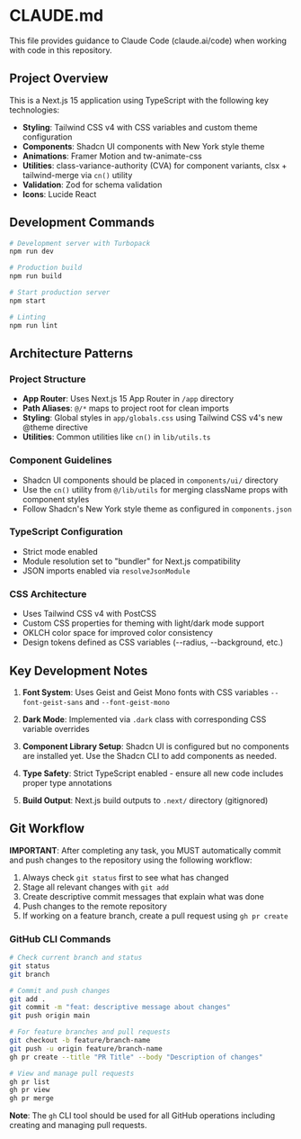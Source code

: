 # CLAUDE.md

This file provides guidance to Claude Code (claude.ai/code) when working with code in this repository.

## Project Overview

This is a Next.js 15 application using TypeScript with the following key technologies:
- **Styling**: Tailwind CSS v4 with CSS variables and custom theme configuration
- **Components**: Shadcn UI components with New York style theme
- **Animations**: Framer Motion and tw-animate-css
- **Utilities**: class-variance-authority (CVA) for component variants, clsx + tailwind-merge via `cn()` utility
- **Validation**: Zod for schema validation
- **Icons**: Lucide React

## Development Commands

```bash
# Development server with Turbopack
npm run dev

# Production build
npm run build

# Start production server  
npm start

# Linting
npm run lint
```

## Architecture Patterns

### Project Structure
- **App Router**: Uses Next.js 15 App Router in `/app` directory
- **Path Aliases**: `@/*` maps to project root for clean imports
- **Styling**: Global styles in `app/globals.css` using Tailwind CSS v4's new @theme directive
- **Utilities**: Common utilities like `cn()` in `lib/utils.ts`

### Component Guidelines
- Shadcn UI components should be placed in `components/ui/` directory
- Use the `cn()` utility from `@/lib/utils` for merging className props with component styles
- Follow Shadcn's New York style theme as configured in `components.json`

### TypeScript Configuration
- Strict mode enabled
- Module resolution set to "bundler" for Next.js compatibility
- JSON imports enabled via `resolveJsonModule`

### CSS Architecture
- Uses Tailwind CSS v4 with PostCSS
- Custom CSS properties for theming with light/dark mode support
- OKLCH color space for improved color consistency
- Design tokens defined as CSS variables (--radius, --background, etc.)

## Key Development Notes

1. **Font System**: Uses Geist and Geist Mono fonts with CSS variables `--font-geist-sans` and `--font-geist-mono`

2. **Dark Mode**: Implemented via `.dark` class with corresponding CSS variable overrides

3. **Component Library Setup**: Shadcn UI is configured but no components are installed yet. Use the Shadcn CLI to add components as needed.

4. **Type Safety**: Strict TypeScript enabled - ensure all new code includes proper type annotations

5. **Build Output**: Next.js build outputs to `.next/` directory (gitignored)

## Git Workflow

**IMPORTANT**: After completing any task, you MUST automatically commit and push changes to the repository using the following workflow:

1. Always check `git status` first to see what has changed
2. Stage all relevant changes with `git add`
3. Create descriptive commit messages that explain what was done
4. Push changes to the remote repository
5. If working on a feature branch, create a pull request using `gh pr create`

### GitHub CLI Commands

```bash
# Check current branch and status
git status
git branch

# Commit and push changes
git add .
git commit -m "feat: descriptive message about changes"
git push origin main

# For feature branches and pull requests
git checkout -b feature/branch-name
git push -u origin feature/branch-name
gh pr create --title "PR Title" --body "Description of changes"

# View and manage pull requests
gh pr list
gh pr view
gh pr merge
```

**Note**: The `gh` CLI tool should be used for all GitHub operations including creating and managing pull requests.